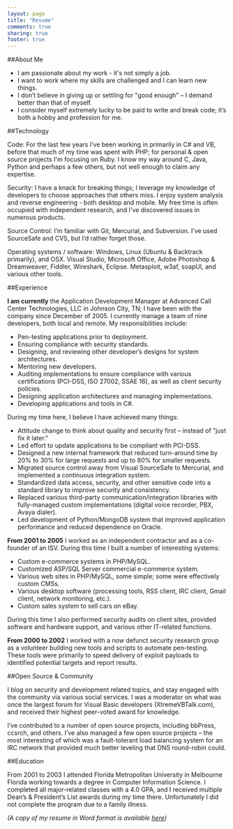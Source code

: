 ```yaml
---
layout: page
title: "Resume"
comments: true
sharing: true
footer: true
---
```


##About Me

* I am passionate about my work - it's not simply a job.
* I want to work where my skills are challenged and I can learn new things.
* I don’t believe in giving up or settling for "good enough" – I demand better than that of myself.
* I consider myself extremely lucky to be paid to write and break code; it’s both a hobby and profession for me.

##Technology

Code: For the last few years I’ve been working in primarily in C# and VB, before that much of my time was spent with PHP; for personal & open source projects I'm focusing on Ruby. I know my way around C, Java, Python and perhaps a few others, but not well enough to claim any expertise.

Security: I have a knack for breaking things; I leverage my knowledge of developers to choose approaches that others miss. I enjoy system analysis and reverse engineering - both desktop and mobile. My free time is often occupied with independent research, and I've discovered issues in numerous products.

Source Control: I’m familiar with Git, Mercurial, and Subversion. I’ve used SourceSafe and CVS, but I’d rather forget those.

Operating systems / software: Windows, Linux (Ubuntu & Backtrack primarily), and OSX. Visual Studio, Microsoft Office, Adobe Photoshop & Dreamweaver, Fiddler, Wireshark, Eclipse. Metasploit, w3af, soapUI, and various other tools.

##Experience

**I am currently** the Application Development Manager at Advanced Call Center Technologies, LLC in Johnson City, TN; I have been with the company since December of 2005. 
I currently manage a team of nine developers, both local and remote.  My responsibilities include:

* Pen-testing applications prior to deployment.
* Ensuring compliance with security standards.
* Designing, and reviewing other developer’s designs for system architectures.
* Mentoring new developers.
* Auditing implementations to ensure compliance with various certifications (PCI-DSS, ISO 27002, SSAE 16), as well as client security policies.
* Designing application architectures and managing implementations.
* Developing applications and tools in C#.

During my time here, I believe I have achieved many things:

* Attitude change to think about quality and security first – instead of "just fix it later."
* Led effort to update applications to be compliant with PCI-DSS.
* Designed a new internal framework that reduced turn-around time by 20% to 30% for large requests and up to 80% for smaller requests.
* Migrated source control away from Visual SourceSafe to Mercurial, and implemented a continuous integration system.
* Standardized data access, security, and other sensitive code into a standard library to improve security and consistency.
* Replaced various third-party communication/integration libraries with fully-managed custom implementations (digital voice recorder, PBX, Avaya dialer).
* Led development of Python/MongoDB system that improved application performance and reduced dependence on Oracle.

**From 2001 to 2005** I worked as an independent contractor and as a co-founder of an ISV. During this time I built a number of interesting systems:

* Custom e-commerce systems in PHP/MySQL.
* Customized ASP/SQL Server commercial e-commerce system.
* Various web sites in PHP/MySQL, some simple; some were effectively custom CMSs.
* Various desktop software (processing tools, RSS client, IRC client, Gmail client, network monitoring, etc.).
* Custom sales system to sell cars on eBay.

During this time I also performed security audits on client sites, provided software and hardware support, and various other IT-related functions.

**From 2000 to 2002** I worked with a now defunct security research group as a volunteer building new tools and scripts to automate pen-testing. These tools were primarily to speed delivery of exploit payloads to identified potential targets and report results.

##Open Source & Community

I blog on security and development related topics, and stay engaged with the community via various social services. I was a moderator on what was once the largest forum for Visual Basic developers (XtremeVBTalk.com), and received their highest peer-voted award for knowledge.

I’ve contributed to a number of open source projects, including bbPress, ccsrch, and others. I’ve also managed a few open source projects – the most interesting of which was a fault-tolerant load balancing system for an IRC network that provided much better leveling that DNS round-robin could.

##Education

From 2001 to 2003 I attended Florida Metropolitan University in Melbourne Florida working towards a degree in Computer Information Science. I completed all major-related classes with a 4.0 GPA, and I received multiple Dean’s & President’s List awards during my time there. Unfortunately I did not complete the program due to a family illness.

*(A copy of my resume in Word format is available [here](http://adamcaudill.com/files/resume.docx))*
